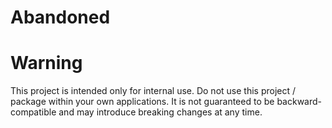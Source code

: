 # Abandoned

# Warning

This project is intended only for internal use. Do not use this project / package within your own applications. It is not guaranteed to be backward-compatible and may introduce breaking changes at any time.

